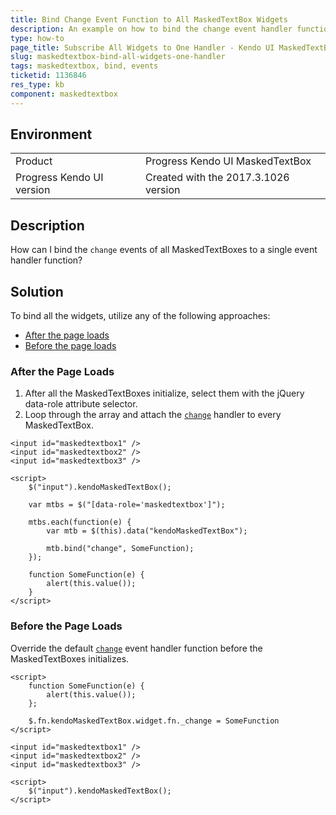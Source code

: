 ```yaml
---
title: Bind Change Event Function to All MaskedTextBox Widgets
description: An example on how to bind the change event handler function to all Kendo UI MaskedTextBox widgets.
type: how-to
page_title: Subscribe All Widgets to One Handler - Kendo UI MaskedTextBox for jQuery
slug: maskedtextbox-bind-all-widgets-one-handler
tags: maskedtextbox, bind, events
ticketid: 1136846
res_type: kb
component: maskedtextbox
---
```


## Environment

<table>
 <tr>
  <td>Product</td>
  <td>Progress Kendo UI MaskedTextBox</td>
 </tr>
 <tr>
  <td>Progress Kendo UI version</td>
  <td>Created with the 2017.3.1026 version</td>
 </tr>
</table>

## Description

How can I bind the `change` events of all MaskedTextBoxes to a single event handler function?

## Solution

To bind all the widgets, utilize any of the following approaches:

* [After the page loads](#after-the-page-loads)
* [Before the page loads](#before-the-page-loads)

### After the Page Loads

1. After all the MaskedTextBoxes initialize, select them with the jQuery data-role attribute selector.
1. Loop through the array and attach the [`change`](https://docs.telerik.com/kendo-ui/api/javascript/ui/maskedtextbox/events/change) handler to every MaskedTextBox.

```dojo
<input id="maskedtextbox1" />
<input id="maskedtextbox2" />
<input id="maskedtextbox3" />

<script>
    $("input").kendoMaskedTextBox();

    var mtbs = $("[data-role='maskedtextbox']");

    mtbs.each(function(e) {
        var mtb = $(this).data("kendoMaskedTextBox");

        mtb.bind("change", SomeFunction);
    });

    function SomeFunction(e) {
        alert(this.value());
    }
</script>
```

### Before the Page Loads

Override the default [`change`](https://docs.telerik.com/kendo-ui/api/javascript/ui/maskedtextbox/events/change) event handler function before the MaskedTextBoxes initializes.

```dojo
<script>
    function SomeFunction(e) {
        alert(this.value());
    };

    $.fn.kendoMaskedTextBox.widget.fn._change = SomeFunction
</script>

<input id="maskedtextbox1" />
<input id="maskedtextbox2" />
<input id="maskedtextbox3" />

<script>
    $("input").kendoMaskedTextBox();
</script>
```
